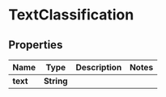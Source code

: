

# TextClassification


## Properties

| Name | Type | Description | Notes |
|------------ | ------------- | ------------- | -------------|
|**text** | **String** |  |  |



